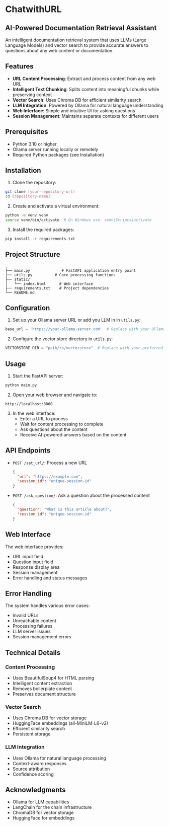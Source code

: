 # ChatwithURL

## AI-Powered Documentation Retrieval Assistant

An intelligent documentation retrieval system that uses LLMs (Large Language Models) and vector search to provide accurate answers to questions about any web content or documentation.

## Features

- **URL Content Processing**: Extract and process content from any web URL
- **Intelligent Text Chunking**: Splits content into meaningful chunks while preserving context
- **Vector Search**: Uses Chroma DB for efficient similarity search
- **LLM Integration**: Powered by Ollama for natural language understanding
- **Web Interface**: Simple and intuitive UI for asking questions
- **Session Management**: Maintains separate contexts for different users

## Prerequisites

- Python 3.10 or higher
- Ollama server running locally or remotely
- Required Python packages (see Installation)

## Installation

1. Clone the repository:
```bash
git clone [your-repository-url]
cd [repository-name]
```

2. Create and activate a virtual environment:
```bash
python -m venv venv
source venv/bin/activate  # On Windows use: venv\Scripts\activate
```

3. Install the required packages:
```bash
pip install -r requirements.txt
```

## Project Structure

```
.
├── main.py              # FastAPI application entry point
├── utils.py          # Core processing functions
├── static/
│   └── index.html      # Web interface
├── requirements.txt    # Project dependencies
└── README.md
```

## Configuration

1. Set up your Ollama server URL or add you LLM in in `utils.py`:
```python
base_url = 'https://your-ollama-server.com'  # Replace with your Ollama server URL
```

2. Configure the vector store directory in `utils.py`:
```python
VECTORSTORE_DIR = "path/to/vectorstore"  # Replace with your preferred directory
```

## Usage

1. Start the FastAPI server:
```bash
python main.py
```

2. Open your web browser and navigate to:
```
http://localhost:8000
```

3. In the web interface:
   - Enter a URL to process
   - Wait for content processing to complete
   - Ask questions about the content
   - Receive AI-powered answers based on the content

## API Endpoints

- `POST /set_url/`: Process a new URL
  ```json
  {
    "url": "https://example.com",
    "session_id": "unique-session-id"
  }
  ```

- `POST /ask_question/`: Ask a question about the processed content
  ```json
  {
    "question": "What is this article about?",
    "session_id": "unique-session-id"
  }
  ```

## Web Interface

The web interface provides:
- URL input field
- Question input field
- Response display area
- Session management
- Error handling and status messages

## Error Handling

The system handles various error cases:
- Invalid URLs
- Unreachable content
- Processing failures
- LLM server issues
- Session management errors

## Technical Details

### Content Processing
- Uses BeautifulSoup4 for HTML parsing
- Intelligent content extraction
- Removes boilerplate content
- Preserves document structure

### Vector Search
- Uses Chroma DB for vector storage
- HuggingFace embeddings (all-MiniLM-L6-v2)
- Efficient similarity search
- Persistent storage

### LLM Integration
- Uses Ollama for natural language processing
- Context-aware responses
- Source attribution
- Confidence scoring

## Acknowledgments

- Ollama for LLM capabilities
- LangChain for the chain infrastructure
- ChromaDB for vector storage
- HuggingFace for embeddings